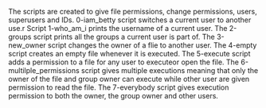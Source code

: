 The scripts are created to give file permissions, change permissions, users, superusers and IDs.
0-iam_betty script switches a current user to another use.r
Script 1-who_am_i prints the username of a current user.
The 2-groups script prints all the groups a current user is part of.
The 3-new_owner script changes the owner of a flie to another user.
The 4-empty script creates an empty file whenever it is executed.
The 5-execute script adds a permission to a file for any user to executeor open the file.
The 6-multilple_permissions script gives multiple executions meaning that only the owner of the file and group owner can execute while other user are given permission to read the file.
The 7-everybody script gives execution permission to both the owner, the group owner and other users.
